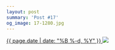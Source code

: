 ```yaml
---
layout: post
summary: 'Post #17'
og_image: 17-1280.jpg
---
```


<p>
 <time>
  <a href="/17">
   {{ page.date | date: "%B %-d, %Y" }}
  </a>
 </time>
 <a href="/17">
  <img data-taken="8/23/2013" sizes="(min-width: 700px) 50vw, calc(100vw - 2rem)" src="{{ site.assets_url }}/17-640.jpg" srcset="{{ site.assets_url }}/17-1280.jpg 1280w, {{ site.assets_url }}/17-960.jpg 960w, {{ site.assets_url }}/17-640.jpg 640w, {{ site.assets_url }}/17-320.jpg 320w"/>
 </a>
</p>
